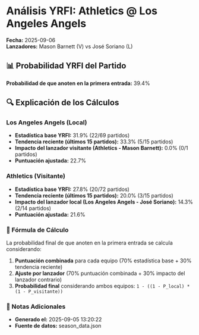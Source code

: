 # Análisis YRFI: Athletics @ Los Angeles Angels

**Fecha:** 2025-09-06  
**Lanzadores:** Mason Barnett (V) vs José Soriano (L)

## 📊 Probabilidad YRFI del Partido

**Probabilidad de que anoten en la primera entrada:** 39.4%

## 🔍 Explicación de los Cálculos

### Los Angeles Angels (Local)
- **Estadística base YRFI:** 31.9% (22/69 partidos)
- **Tendencia reciente (últimos 15 partidos):** 33.3% (5/15 partidos)
- **Impacto del lanzador visitante (Athletics - Mason Barnett):** 0.0% (0/1 partidos)
- **Puntuación ajustada:** 22.7%

### Athletics (Visitante)
- **Estadística base YRFI:** 27.8% (20/72 partidos)
- **Tendencia reciente (últimos 15 partidos):** 20.0% (3/15 partidos)
- **Impacto del lanzador local (Los Angeles Angels - José Soriano):** 14.3% (2/14 partidos)
- **Puntuación ajustada:** 21.6%

### 📝 Fórmula de Cálculo

La probabilidad final de que anoten en la primera entrada se calcula considerando:
1. **Puntuación combinada** para cada equipo (70% estadística base + 30% tendencia reciente)
2. **Ajuste por lanzador** (70% puntuación combinada + 30% impacto del lanzador contrario)
3. **Probabilidad final** considerando ambos equipos: `1 - ((1 - P_local) * (1 - P_visitante))`

### 📌 Notas Adicionales

- **Generado el:** 2025-09-05 13:20:22
- **Fuente de datos:** season_data.json
